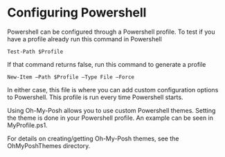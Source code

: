 # Configuring Powershell

Powershell can be configured through a Powershell profile. To test if you have a profile already run this command in Powershell
        
    Test-Path $Profile
        
If that command returns false, run this command to generate a profile
    
    New-Item –Path $Profile –Type File –Force
    
In either case, this file is where you can add custom configuration options to Powershell. This profile is run every time Powershell starts.

Using Oh-My-Posh allows you to use custom Powershell themes. Setting the theme is done in your Powershell profile. An example can be seen in MyProfile.ps1.

For details on creating/getting Oh-My-Posh themes, see the OhMyPoshThemes directory.
